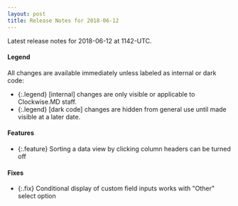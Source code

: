 ```yaml
---
layout: post
title: Release Notes for 2018-06-12
---
```


Latest release notes for 2018-06-12 at 1142-UTC.

<div class='legend' markdown='1'>

#### Legend

All changes are available immediately unless labeled as internal or dark code:

- {:.legend} [internal] changes are only visible or applicable to Clockwise.MD staff.
- {:.legend} [dark code] changes are hidden from general use until made visible at a later date.

</div>

<div class='features' markdown='1'>

#### Features

- {:.feature} Sorting a data view by clicking column headers can be turned off

</div>

<div class='fixes' markdown='1'>

#### Fixes

- {:.fix} Conditional display of custom field inputs works with "Other" select option

</div>
